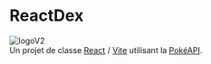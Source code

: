 # ReactDex
![logoV2](https://github.com/Yanis-A/reactdex/assets/96735435/f6fbda3e-6cb0-428c-b99b-d2b81b9b59ed)<br>
Un projet de classe [React](https://react.dev/) / [Vite](https://vitejs.dev/) utilisant la [PokéAPI](https://pokeapi.co/).